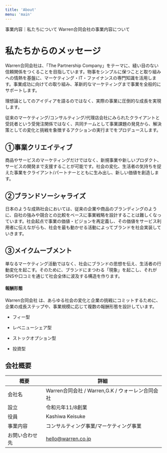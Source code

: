 ```yaml
---
title: 'About'
menu: 'main'
---
```


事業内容｜私たちについて
Warren合同会社の事業内容について

# 私たちからのメッセージ
Warren合同会社は、「The Partnership Company」をテーマに、縫い目のない信頼関係をつくることを目指しています。物事をシンプルに保つことと取り組みへの情熱を基盤に、マーケティング・IT・ファイナンスの専門知識を活用します。事業成功に向けての取り組み、革新的なマーケティングまで事業を全般的にサポートします。

理想論としてのアイディアを語るのではなく、実際の事業に圧倒的な成長を実現します。

従来のマーケティング/コンサルティング/代理店会社にみられたクライアントと受託者という受発注関係ではなく、共同チームとして事業課題の発見から、解決策としての変化と挑戦を象徴するアクションの実行までをプロデュースします。

## ①事業クリエイティブ
商品やサービスのマーケティングだけではなく、新規事業や新しいプロダクト、サービスの開発まで支援することが可能です。社会の変化、生活者の気持ちを捉えた事業をクライアント/パートナーとともに生み出し、新しい価値を創造します。

## ②ブランドソーシャライズ
日本のような成熟社会においては、従来の企業や商品のブランディングのように、自社の強みや競合との比較をベースに事業戦略を設計することは難しくなっています。社会起点で事業の価値・ビジョンを再定義し、その価値をサービス利用者に伝えながらも、社会を最も動かせる活動によってブランドを社会実装していきます。

## ③メイクムーブメント
単なるマーケティング活動ではなく、社会にブランドの思想を伝え、生活者の行動変化を起こす。そのために、ブランドにまつわる「現象」を起こし、それがSNSや口コミを通じて社会全体に波及する構造を作ります。

#### 報酬形態
Warren合同会社 は、あらゆる社会の変化と企業の挑戦にコミットするために、
企業の成長ステップや、事業規模に応じて複数の報酬形態を設計しています。

- フィー型

- レベニューシェア型

- ストックオプション型

- 投資型

## 会社概要
| 概要           | 詳細 |
| ---------     | --------------- |
| 会社名         | Warren合同会社 / Warren,G.K / ウォーレン合同会社 |
| 設立           |  令和元年11/8創業 |
| 役員           | Kashiwa Keisuke |
| 事業内容       | コンサルティング事業/マーケティング事業|
| お問い合わせ先  | hello@warren.co.jp  |  
